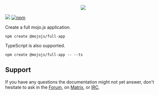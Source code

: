 <p align="center">
  <a href="https://mojojs.org">
    <picture>
      <source srcset="https://github.com/mojolicious/mojo.js/blob/main/docs/images/logo-dark.png?raw=true" media="(prefers-color-scheme: dark)">
      <img src="https://github.com/mojolicious/mojo.js/blob/main/docs/images/logo.png?raw=true" style="margin: 0 auto;">
    </picture>
  </a>
</p>

[![](https://github.com/mojolicious/create-full-app/workflows/test/badge.svg)](https://github.com/mojolicious/create-full-app/actions)
[![npm](https://img.shields.io/npm/v/@mojojs/create-full-app.svg)](https://www.npmjs.com/package/@mojojs/create-full-app)

Create a full mojo.js application.

```
npm create @mojojs/full-app
```

TypeScript is also supported.

```
npm create @mojojs/full-app -- --ts
```

## Support

If you have any questions the documentation might not yet answer, don't hesitate to ask in the
[Forum](https://github.com/mojolicious/mojo.js/discussions), on [Matrix](https://matrix.to/#/#mojo:matrix.org), or
[IRC](https://web.libera.chat/#mojo).
